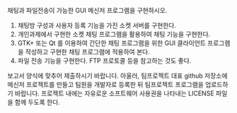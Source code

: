 채팅과 파일전송이 가능한 GUI 메신저 프로그램을 구현하시오.
1. 채팅방 구성과 사용자 등록 기능을 가진 소켓 서버를 구현한다.
2. 개인과제에서 구현한 소켓 채팅 프로그램을 활용하여 채팅 기능을 구현한다.
3. GTK+ 또는 Qt 를 이용하여 간단한 채팅 프로그램을 위한 GUI 클라이언트 프로그램을 작성하고 구현한 채팅 프로그램에 적용하여 본다.
4. 파일 전송 기능을 구현한다. FTP 프로토콜 등을 참고하는 것도 좋다.

보고서 양식에 맞추어 제출하시기 바랍니다.
아울러, 팀프로젝트 대표 github 저장소에 메신저 프로젝트를 만들고 팀원을 개발자로 등록한 뒤 팀프로젝트 프로그램을 업로드하기 바랍니다.
프로젝트 내에는 자유로운 소프트웨어 사용권을 나타내는 LICENSE 파일을 함께 두도록 한다.